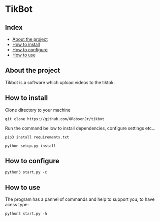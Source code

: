 <h1>TikBot</h1>

## Index
* [About the project](#about-the-project)
* [How to install](#how-to-install)
* [How to configure](#how-to-configure)
* [How to use](#how-to-use)

## About the project
Tikbot is a software which upload videos to the tiktok.

## How to install
Clone directory to your machine

```
git clone https://github.com/ORobsonJr/tikbot
```

Run the command bellow to install dependencies, configure settings etc...
```
pip3 install requirements.txt
```

```
python setup.py install
```

## How to configure

```
python3 start.py -c
```


## How to use
The program has a pannel of commands and help to support you, to have acess type:

```
python3 start.py -h
```

